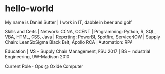 # hello-world
My name is Daniel Sutter
| I work in IT, dabble in beer and golf

Skills and Certs
| Network: CCNA, CCENT
| Programming: Python, R, SQL, VBA, HTML, CSS, Java
| Reporting: PowerBI, Spotfire, ServiceNOW
| Supply Chain: LeanSixSigma Black Belt, Apollo RCA
| Automation: RPA

Education
| MS – Supply Chain Management, PSU 2017
| BS – Industrial Engineering, UW-Madison 2010 

Current Role - Ops @ Oxide Computer
